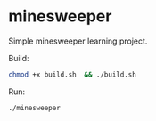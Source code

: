 # minesweeper

Simple minesweeper learning project.

Build:
```bash
chmod +x build.sh  && ./build.sh
```

Run:

```bash
./minesweeper
```

